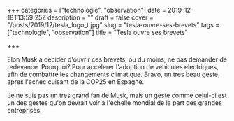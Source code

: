+++
categories = ["technologie", "observation"]
date = 2019-12-18T13:59:25Z
description = ""
draft = false
cover = "/posts/2019/12/tesla_logo_t.jpg"
slug = "tesla-ouvre-ses-brevets"
tags = ["technologie", "observation"]
title = "Tesla ouvre ses brevets"

+++

Elon Musk a decider d'ouvrir ces brevets, ou du moins, ne pas demander de redevance. Pourquoi? Pour accelerer l'adoption de vehicules electriques, afin de combattre les changements climatique. Bravo, un tres beau geste, apres l'echec cuisant de la COP25 en Espagne.

Je ne suis pas un tres grand fan de Musk, mais un geste comme celui-ci est un des gestes qu'on devrait voir a l'echelle mondial de la part des grandes entreprises.
